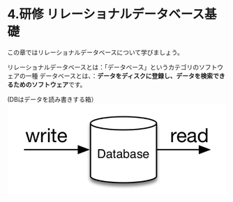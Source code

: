 # 4.研修 リレーショナルデータベース基礎
この章ではリレーショナルデータベースについて学びましょう。

リレーショナルデータベースとは：「データベース」というカテゴリのソフトウェアの一種
データベースとは、：**データをディスクに登録し、データを検索できるためのソフトウェア**です。

(DBはデータを読み書きする箱）
![](../images/image-04-0001.png)


